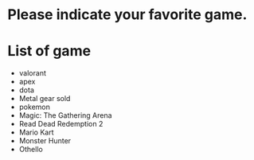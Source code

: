 # Please indicate your favorite game.

# List of game
- valorant
- apex
- dota
- Metal gear sold
- pokemon
- Magic: The Gathering Arena
- Read Dead Redemption 2
- Mario Kart
- Monster Hunter 
- Othello
